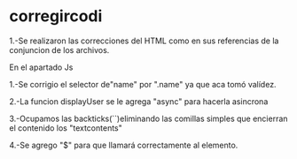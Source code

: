 # corregircodi

1.-Se realizaron las correcciones del HTML como en sus referencias de la conjuncion de los archivos.

En el apartado Js

1.-Se corrigio el selector de"name" por ".name" ya que aca tomó valídez.

2.-La funcion displayUser se le agrega "async" para hacerla asincrona 

3.-Ocupamos las backticks(``)eliminando las comillas simples que encierran el contenido los "textcontents"

4.-Se agrego "$" para que llamará correctamente al elemento.
